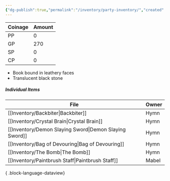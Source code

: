 ```yaml
---
{"dg-publish":true,"permalink":"/inventory/party-inventory/","created":"","updated":""}
---
```


| Coinage | Amount |
| ------- | ------ |
| PP      | 0      |
| GP      | 270     |
| SP      | 0      |
| CP      | 0      |

- Book bound in leathery faces
- Translucent black stone


##### Individual Items 
| File                                                      | Owner |
| --------------------------------------------------------- | ----- |
| [[Inventory/Backbiter\|Backbiter]]                     | Hymn  |
| [[Inventory/Crystal Brain\|Crystal Brain]]             | Hymn  |
| [[Inventory/Demon Slaying Sword\|Demon Slaying Sword]] | Hymn  |
| [[Inventory/Bag of Devouring\|Bag of Devouring]]       | Hymn  |
| [[Inventory/The Bomb\|The Bomb]]                       | Hymn  |
| [[Inventory/Paintbrush Staff\|Paintbrush Staff]]       | Mabel |

{ .block-language-dataview}
